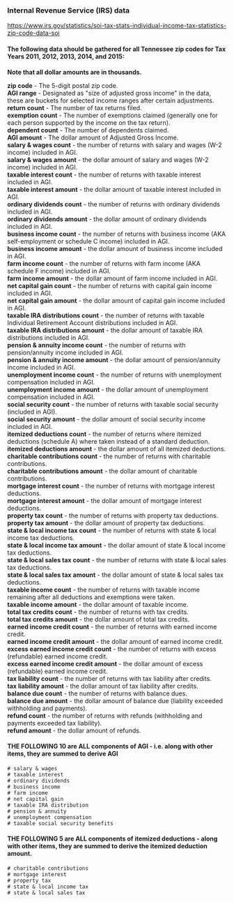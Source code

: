 ### Internal Revenue Service (IRS) data

https://www.irs.gov/statistics/soi-tax-stats-individual-income-tax-statistics-zip-code-data-soi

#### The following data should be gathered for all Tennessee zip codes for Tax Years 2011, 2012, 2013, 2014, and 2015:

**Note that all dollar amounts are in thousands.** </br>

**zip code** - The 5-digit postal zip code. </br>
**AGI range** - Designated as "size of adjusted gross income" in the data, these are buckets for selected income ranges after certain adjustments. </br>
**return count** - The number of tax returns filed. </br>
**exemption count** - The number of exemptions claimed (generally one for each person supported by the income on the tax return). </br>
**dependent count** - The number of dependents claimed. </br>
**AGI amount** - The dollar amount of Adjusted Gross Income. </br>
**salary & wages count** - the number of returns with salary and wages (W-2 income) included in AGI. </br>
**salary & wages amount** - the dollar amount of salary and wages (W-2 income) included in AGI. </br>
**taxable interest count** - the number of returns with taxable interest included in AGI. </br>
**taxable interest amount** - the dollar amount of taxable interest included in AGI. </br>
**ordinary dividends count** - the number of returns with ordinary dividends included in AGI. </br>
**ordinary dividends amount** - the dollar amount of ordinary dividends included in AGI. </br>
**business income count** - the number of returns with business income (AKA self-employment or schedule C income) included in AGI. </br>
**business income amount** - the dollar amount of business income included in AGI. </br>
**farm income count** - the number of returns with farm income (AKA schedule F income) included in AGI. </br>
**farm income amount** - the dollar amount of farm income included in AGI. </br>
**net capital gain count** - the number of returns with capital gain income included in AGI. </br>
**net capital gain amount** - the dollar amount of capital gain income included in AGI. </br>
**taxable IRA distributions count** - the number of returns with taxable Individual Retirement Account distributions included in AGI. </br>
**taxable IRA distributions amount** - the dollar amount of taxable IRA distributions included in AGI. </br>
**pension & annuity income count** - the number of returns with pension/annuity income included in AGI. </br>
**pension & annuity income amount** - the dollar amount of pension/annuity income included in AGI. </br>
**unemployment income count** - the number of returns with unemployment compensation included in AGI. </br>
**unemployment income amount** - the dollar amount of unemployment compensation included in AGI. </br>
**social security count** - the number of returns with taxable social security (included in AGI). </br>
**social security amount** - the dollar amount of social security income included in AGI. </br>
**itemized deductions count** - the number of returns where itemized deductions (schedule A) where taken instead of a standard deduction. </br>
**itemized deductions amount** - the dollar amount of all itemized deductions. </br>
**charitable contributions count** - the number of returns with charitable contributions. </br>
**charitable contributions amount** - the dollar amount of charitable contributions. </br>
**mortgage interest count** - the number of returns with mortgage interest deductions. </br>
**mortgage interest amount** - the dollar amount of mortgage interest deductions. </br>
**property tax count** - the number of returns with property tax deductions. </br>
**property tax  amount** - the dollar amount of property tax deductions. </br>
**state & local income tax count** - the number of returns with state & local income tax deductions. </br>
**state & local income tax amount** - the dollar amount of state & local income tax deductions. </br>
**state & local sales tax count** - the number of returns with state & local sales tax deductions. </br>
**state & local sales tax amount** - the dollar amount of state & local sales tax deductions. </br>
**taxable income count** - the number of returns with taxable income remaining after all deductions and exemptions were taken. </br>
**taxable income amount** - the dollar amount of taxable income. </br>
**total tax credits count** - the number of returns with tax credits. </br>
**total tax credits amount** - the dollar amount of total tax credits. </br>
**earned income credit count** - the number of returns with earned income credit. </br>
**earned income credit amount** - the dollar amount of earned income credit. </br>
**excess earned income credit count** - the number of returns with excess (refundable) earned income credit. </br>
**excess earned income credit amount** - the dollar amount of excess (refundable) earned income credit. </br>
**tax liability count** - the number of returns with tax liability after credits. </br>
**tax liability amount** - the dollar amount of tax liability after credits. </br>
**balance due count** - the number of returns with balance dues. </br>
**balance due amount** - the dollar amount of balance due (liability exceeded withholding and payments). </br>
**refund count** - the number of returns with refunds (withholding and payments exceeded tax liability). </br>
**refund amount** - the dollar amount of refunds. </br>

#### THE FOLLOWING 10 are ALL components of AGI - i.e. along with other items, they are summed to derive AGI
    # salary & wages             
    # taxable interest         
    # ordinary dividends                 
    # business income           
    # farm income
    # net capital gain               
    # taxable IRA distribution  
    # pension & annuity
    # unemployment compensation
    # taxable social security benefits

#### THE FOLLOWING 5 are ALL components of itemized deductions - along with other items, they are summed to derive the itemized deduction amount.
    # charitable contributions        
    # mortgage interest  
    # property tax
    # state & local income tax
    # state & local sales tax            
